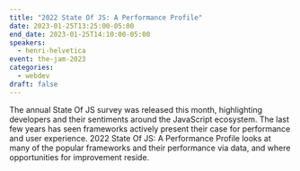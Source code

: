 ```yaml
---
title: "2022 State Of JS: A Performance Profile"
date: 2023-01-25T13:25:00-05:00
end_date: 2023-01-25T14:10:00-05:00
speakers:
  - henri-helvetica
event: the-jam-2023
categories:
  - webdev
draft: false
---
```


The annual State Of JS survey was released this month, highlighting developers and their sentiments around the JavaScript ecosystem. The last few years has seen frameworks actively present their case for performance and user experience. 2022 State Of JS: A Performance Profile looks at many of the popular frameworks and their performance via data, and where opportunities for improvement reside. 
